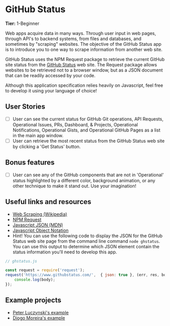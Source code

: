 # GitHub Status

**Tier:** 1-Beginner

Web apps acquire data in many ways. Through user input in web pages, through
API's to backend systems, from files and databases, and sometimes by "scraping"
websites. The objective of the GitHub Status app is to introduce you to one
way to scrape information from another web site.

GitHub Status uses the NPM Request package to retrieve the current GitHub site
status from the [GitHub Status](https://www.githubstatus.com/) web site. The
Request package allows websites to be retrieved not to a browser window, but
as a JSON document that can be readily accessed by your code.

Although this application specification relies heavily on Javascript, feel free
to develop it using your language of choice!

## User Stories

-   [ ] User can see the current status for GitHub Git operations, API Requests,
Operational Issues, PRs, Dashboard, & Projects, Operational Notifications,
Operational Gists, and Operational GitHub Pages as a list in the main app
window.
-   [ ] User can retrieve the most recent status from the GitHub Status web
site by clicking a 'Get Status' button.

## Bonus features

-   [ ] User can see any of the GitHub components that are not in 'Operational'
status highlighted by a different color, background animation, or any other
technique to make it stand out. Use your imagination!

## Useful links and resources

- [Web Scraping (Wikipedia)](https://en.wikipedia.org/wiki/Web_scraping)
- [NPM Request](https://www.npmjs.com/package/request)
- [Javascript JSON (MDN)](https://developer.mozilla.org/en-US/docs/Web/JavaScript/Reference/Global_Objects/JSON)
- [Javascript Object Notation](https://json.org/)
- Hint! You can use the following code to display the JSON for the GitHub Status
web site page from the command line command `node ghstatus`. You can use this 
output to determine which JSON element contain the status information you'll 
need to develop this app.

```javascript
// ghstatus.js

const request = require('request');
request('https://www.githubstatus.com/',  { json: true }, (err, res, body) => {  
    console.log(body);
});
```

## Example projects

- [Peter Luczynski's example](https://peterluczynski.github.io/github-status/)
- [Diogo Moreira's example](https://diogomoreira.github.io/github-status/)
